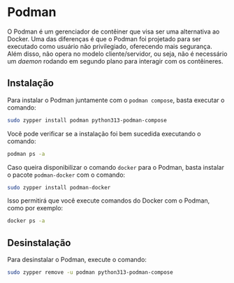 # Podman

O Podman é um gerenciador de contêiner que visa ser uma alternativa ao Docker. Uma das diferenças é que o Podman foi projetado para ser executado como usuário não privilegiado, oferecendo mais segurança. Além disso, não opera no modelo cliente/servidor, ou seja, não é necessário um *daemon* rodando em segundo plano para interagir com os contêineres.

## Instalação

Para instalar o Podman juntamente com o `podman compose`, basta executar o comando:

```bash
sudo zypper install podman python313-podman-compose
```

Você pode verificar se a instalação foi bem sucedida executando o comando:

```bash
podman ps -a
```

Caso queira disponibilizar o comando `docker` para o Podman, basta instalar o pacote `podman-docker` com o comando:

```bash
sudo zypper install podman-docker
```

Isso permitirá que você execute comandos do Docker com o Podman, como por exemplo:

```bash
docker ps -a
```

## Desinstalação

Para desinstalar o Podman, execute o comando:

```bash
sudo zypper remove -u podman python313-podman-compose
```